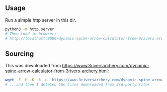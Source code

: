 ## Usage

Run a simple http server in this dir.
```bash
python3 -m http.server
# Then load in browser:
# http://localhost:8000/dynamic-spine-arrow-calculator-from-3rivers-archery.html
```

## Sourcing

This was downloaded from https://www.3riversarchery.com/dynamic-spine-arrow-calculator-from-3rivers-archery.html:

```bash
wget -E -H -K -k -p 'https://www.3riversarchery.com/dynamic-spine-arrow-calculator-from-3rivers-archery.html'
# ...and then I deleted the files downloaded from 3rd-party sites
```
